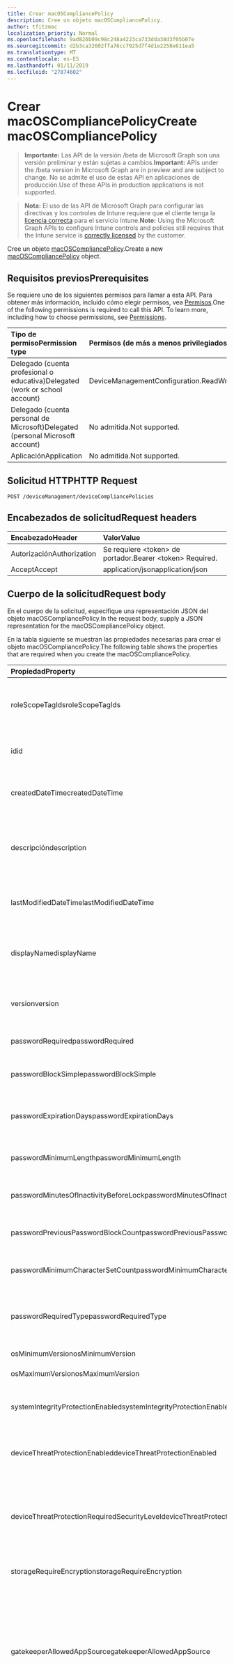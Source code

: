 ```yaml
---
title: Crear macOSCompliancePolicy
description: Cree un objeto macOSCompliancePolicy.
author: tfitzmac
localization_priority: Normal
ms.openlocfilehash: 9ad826b09c98c248a4223ca733dda38d3f05b07e
ms.sourcegitcommit: d2b3ca32602ffa76cc7925d7f4d1e2258e611ea5
ms.translationtype: MT
ms.contentlocale: es-ES
ms.lasthandoff: 01/11/2019
ms.locfileid: "27874602"
---
```

# <a name="create-macoscompliancepolicy"></a><span data-ttu-id="a1415-103">Crear macOSCompliancePolicy</span><span class="sxs-lookup"><span data-stu-id="a1415-103">Create macOSCompliancePolicy</span></span>

> <span data-ttu-id="a1415-104">**Importante:** Las API de la versión /beta de Microsoft Graph son una versión preliminar y están sujetas a cambios.</span><span class="sxs-lookup"><span data-stu-id="a1415-104">**Important:** APIs under the /beta version in Microsoft Graph are in preview and are subject to change.</span></span> <span data-ttu-id="a1415-105">No se admite el uso de estas API en aplicaciones de producción.</span><span class="sxs-lookup"><span data-stu-id="a1415-105">Use of these APIs in production applications is not supported.</span></span>

> <span data-ttu-id="a1415-106">**Nota:** El uso de las API de Microsoft Graph para configurar las directivas y los controles de Intune requiere que el cliente tenga la [licencia correcta](https://go.microsoft.com/fwlink/?linkid=839381) para el servicio Intune.</span><span class="sxs-lookup"><span data-stu-id="a1415-106">**Note:** Using the Microsoft Graph APIs to configure Intune controls and policies still requires that the Intune service is [correctly licensed](https://go.microsoft.com/fwlink/?linkid=839381) by the customer.</span></span>

<span data-ttu-id="a1415-107">Cree un objeto [macOSCompliancePolicy](../resources/intune-deviceconfig-macoscompliancepolicy.md).</span><span class="sxs-lookup"><span data-stu-id="a1415-107">Create a new [macOSCompliancePolicy](../resources/intune-deviceconfig-macoscompliancepolicy.md) object.</span></span>
## <a name="prerequisites"></a><span data-ttu-id="a1415-108">Requisitos previos</span><span class="sxs-lookup"><span data-stu-id="a1415-108">Prerequisites</span></span>
<span data-ttu-id="a1415-p102">Se requiere uno de los siguientes permisos para llamar a esta API. Para obtener más información, incluido cómo elegir permisos, vea [Permisos](/graph/permissions-reference).</span><span class="sxs-lookup"><span data-stu-id="a1415-p102">One of the following permissions is required to call this API. To learn more, including how to choose permissions, see [Permissions](/graph/permissions-reference).</span></span>

|<span data-ttu-id="a1415-111">Tipo de permiso</span><span class="sxs-lookup"><span data-stu-id="a1415-111">Permission type</span></span>|<span data-ttu-id="a1415-112">Permisos (de más a menos privilegiados)</span><span class="sxs-lookup"><span data-stu-id="a1415-112">Permissions (from most to least privileged)</span></span>|
|:---|:---|
|<span data-ttu-id="a1415-113">Delegado (cuenta profesional o educativa)</span><span class="sxs-lookup"><span data-stu-id="a1415-113">Delegated (work or school account)</span></span>|<span data-ttu-id="a1415-114">DeviceManagementConfiguration.ReadWrite.All</span><span class="sxs-lookup"><span data-stu-id="a1415-114">DeviceManagementConfiguration.ReadWrite.All</span></span>|
|<span data-ttu-id="a1415-115">Delegado (cuenta personal de Microsoft)</span><span class="sxs-lookup"><span data-stu-id="a1415-115">Delegated (personal Microsoft account)</span></span>|<span data-ttu-id="a1415-116">No admitida.</span><span class="sxs-lookup"><span data-stu-id="a1415-116">Not supported.</span></span>|
|<span data-ttu-id="a1415-117">Aplicación</span><span class="sxs-lookup"><span data-stu-id="a1415-117">Application</span></span>|<span data-ttu-id="a1415-118">No admitida.</span><span class="sxs-lookup"><span data-stu-id="a1415-118">Not supported.</span></span>|

## <a name="http-request"></a><span data-ttu-id="a1415-119">Solicitud HTTP</span><span class="sxs-lookup"><span data-stu-id="a1415-119">HTTP Request</span></span>
<!-- {
  "blockType": "ignored"
}
-->
``` http
POST /deviceManagement/deviceCompliancePolicies
```

## <a name="request-headers"></a><span data-ttu-id="a1415-120">Encabezados de solicitud</span><span class="sxs-lookup"><span data-stu-id="a1415-120">Request headers</span></span>
|<span data-ttu-id="a1415-121">Encabezado</span><span class="sxs-lookup"><span data-stu-id="a1415-121">Header</span></span>|<span data-ttu-id="a1415-122">Valor</span><span class="sxs-lookup"><span data-stu-id="a1415-122">Value</span></span>|
|:---|:---|
|<span data-ttu-id="a1415-123">Autorización</span><span class="sxs-lookup"><span data-stu-id="a1415-123">Authorization</span></span>|<span data-ttu-id="a1415-124">Se requiere &lt;token&gt; de portador.</span><span class="sxs-lookup"><span data-stu-id="a1415-124">Bearer &lt;token&gt; Required.</span></span>|
|<span data-ttu-id="a1415-125">Accept</span><span class="sxs-lookup"><span data-stu-id="a1415-125">Accept</span></span>|<span data-ttu-id="a1415-126">application/json</span><span class="sxs-lookup"><span data-stu-id="a1415-126">application/json</span></span>|

## <a name="request-body"></a><span data-ttu-id="a1415-127">Cuerpo de la solicitud</span><span class="sxs-lookup"><span data-stu-id="a1415-127">Request body</span></span>
<span data-ttu-id="a1415-128">En el cuerpo de la solicitud, especifique una representación JSON del objeto macOSCompliancePolicy.</span><span class="sxs-lookup"><span data-stu-id="a1415-128">In the request body, supply a JSON representation for the macOSCompliancePolicy object.</span></span>

<span data-ttu-id="a1415-129">En la tabla siguiente se muestran las propiedades necesarias para crear el objeto macOSCompliancePolicy.</span><span class="sxs-lookup"><span data-stu-id="a1415-129">The following table shows the properties that are required when you create the macOSCompliancePolicy.</span></span>

|<span data-ttu-id="a1415-130">Propiedad</span><span class="sxs-lookup"><span data-stu-id="a1415-130">Property</span></span>|<span data-ttu-id="a1415-131">Tipo</span><span class="sxs-lookup"><span data-stu-id="a1415-131">Type</span></span>|<span data-ttu-id="a1415-132">Description</span><span class="sxs-lookup"><span data-stu-id="a1415-132">Description</span></span>|
|:---|:---|:---|
|<span data-ttu-id="a1415-133">roleScopeTagIds</span><span class="sxs-lookup"><span data-stu-id="a1415-133">roleScopeTagIds</span></span>|<span data-ttu-id="a1415-134">Colección String</span><span class="sxs-lookup"><span data-stu-id="a1415-134">String collection</span></span>|<span data-ttu-id="a1415-135">Lista de etiquetas de ámbito para esta instancia de entidad.</span><span class="sxs-lookup"><span data-stu-id="a1415-135">List of Scope Tags for this Entity instance.</span></span> <span data-ttu-id="a1415-136">Heredado de [deviceCompliancePolicy](../resources/intune-deviceconfig-devicecompliancepolicy.md).</span><span class="sxs-lookup"><span data-stu-id="a1415-136">Inherited from [deviceCompliancePolicy](../resources/intune-deviceconfig-devicecompliancepolicy.md)</span></span>|
|<span data-ttu-id="a1415-137">id</span><span class="sxs-lookup"><span data-stu-id="a1415-137">id</span></span>|<span data-ttu-id="a1415-138">Cadena</span><span class="sxs-lookup"><span data-stu-id="a1415-138">String</span></span>|<span data-ttu-id="a1415-139">Clave de la entidad.</span><span class="sxs-lookup"><span data-stu-id="a1415-139">Key of the entity.</span></span> <span data-ttu-id="a1415-140">Heredado de [deviceCompliancePolicy](../resources/intune-deviceconfig-devicecompliancepolicy.md).</span><span class="sxs-lookup"><span data-stu-id="a1415-140">Inherited from [deviceCompliancePolicy](../resources/intune-deviceconfig-devicecompliancepolicy.md)</span></span>|
|<span data-ttu-id="a1415-141">createdDateTime</span><span class="sxs-lookup"><span data-stu-id="a1415-141">createdDateTime</span></span>|<span data-ttu-id="a1415-142">DateTimeOffset</span><span class="sxs-lookup"><span data-stu-id="a1415-142">DateTimeOffset</span></span>|<span data-ttu-id="a1415-143">Fecha y hora en la que se creó el objeto.</span><span class="sxs-lookup"><span data-stu-id="a1415-143">DateTime the object was created.</span></span> <span data-ttu-id="a1415-144">Heredado de [deviceCompliancePolicy](../resources/intune-deviceconfig-devicecompliancepolicy.md).</span><span class="sxs-lookup"><span data-stu-id="a1415-144">Inherited from [deviceCompliancePolicy](../resources/intune-deviceconfig-devicecompliancepolicy.md)</span></span>|
|<span data-ttu-id="a1415-145">descripción</span><span class="sxs-lookup"><span data-stu-id="a1415-145">description</span></span>|<span data-ttu-id="a1415-146">Cadena</span><span class="sxs-lookup"><span data-stu-id="a1415-146">String</span></span>|<span data-ttu-id="a1415-147">Descripción proporcionada por el administrador de la configuración del dispositivo.</span><span class="sxs-lookup"><span data-stu-id="a1415-147">Admin provided description of the Device Configuration.</span></span> <span data-ttu-id="a1415-148">Heredado de [deviceCompliancePolicy](../resources/intune-deviceconfig-devicecompliancepolicy.md).</span><span class="sxs-lookup"><span data-stu-id="a1415-148">Inherited from [deviceCompliancePolicy](../resources/intune-deviceconfig-devicecompliancepolicy.md)</span></span>|
|<span data-ttu-id="a1415-149">lastModifiedDateTime</span><span class="sxs-lookup"><span data-stu-id="a1415-149">lastModifiedDateTime</span></span>|<span data-ttu-id="a1415-150">DateTimeOffset</span><span class="sxs-lookup"><span data-stu-id="a1415-150">DateTimeOffset</span></span>|<span data-ttu-id="a1415-151">Fecha y hora en la que se modificó el objeto por última vez.</span><span class="sxs-lookup"><span data-stu-id="a1415-151">DateTime the object was last modified.</span></span> <span data-ttu-id="a1415-152">Heredado de [deviceCompliancePolicy](../resources/intune-deviceconfig-devicecompliancepolicy.md).</span><span class="sxs-lookup"><span data-stu-id="a1415-152">Inherited from [deviceCompliancePolicy](../resources/intune-deviceconfig-devicecompliancepolicy.md)</span></span>|
|<span data-ttu-id="a1415-153">displayName</span><span class="sxs-lookup"><span data-stu-id="a1415-153">displayName</span></span>|<span data-ttu-id="a1415-154">Cadena</span><span class="sxs-lookup"><span data-stu-id="a1415-154">String</span></span>|<span data-ttu-id="a1415-155">Nombre proporcionado por el administrador de la configuración del dispositivo.</span><span class="sxs-lookup"><span data-stu-id="a1415-155">Admin provided name of the device configuration.</span></span> <span data-ttu-id="a1415-156">Heredado de [deviceCompliancePolicy](../resources/intune-deviceconfig-devicecompliancepolicy.md).</span><span class="sxs-lookup"><span data-stu-id="a1415-156">Inherited from [deviceCompliancePolicy](../resources/intune-deviceconfig-devicecompliancepolicy.md)</span></span>|
|<span data-ttu-id="a1415-157">version</span><span class="sxs-lookup"><span data-stu-id="a1415-157">version</span></span>|<span data-ttu-id="a1415-158">Int32</span><span class="sxs-lookup"><span data-stu-id="a1415-158">Int32</span></span>|<span data-ttu-id="a1415-159">Versión de la configuración del dispositivo.</span><span class="sxs-lookup"><span data-stu-id="a1415-159">Version of the device configuration.</span></span> <span data-ttu-id="a1415-160">Heredado de [deviceCompliancePolicy](../resources/intune-deviceconfig-devicecompliancepolicy.md).</span><span class="sxs-lookup"><span data-stu-id="a1415-160">Inherited from [deviceCompliancePolicy](../resources/intune-deviceconfig-devicecompliancepolicy.md)</span></span>|
|<span data-ttu-id="a1415-161">passwordRequired</span><span class="sxs-lookup"><span data-stu-id="a1415-161">passwordRequired</span></span>|<span data-ttu-id="a1415-162">Booleano</span><span class="sxs-lookup"><span data-stu-id="a1415-162">Boolean</span></span>|<span data-ttu-id="a1415-163">Si quiere requerir o no una contraseña.</span><span class="sxs-lookup"><span data-stu-id="a1415-163">Whether or not to require a password.</span></span>|
|<span data-ttu-id="a1415-164">passwordBlockSimple</span><span class="sxs-lookup"><span data-stu-id="a1415-164">passwordBlockSimple</span></span>|<span data-ttu-id="a1415-165">Booleano</span><span class="sxs-lookup"><span data-stu-id="a1415-165">Boolean</span></span>|<span data-ttu-id="a1415-166">Indica si se van a bloquear las contraseñas simples.</span><span class="sxs-lookup"><span data-stu-id="a1415-166">Indicates whether or not to block simple passwords.</span></span>|
|<span data-ttu-id="a1415-167">passwordExpirationDays</span><span class="sxs-lookup"><span data-stu-id="a1415-167">passwordExpirationDays</span></span>|<span data-ttu-id="a1415-168">Int32</span><span class="sxs-lookup"><span data-stu-id="a1415-168">Int32</span></span>|<span data-ttu-id="a1415-169">Número de días antes de que expire la contraseña.</span><span class="sxs-lookup"><span data-stu-id="a1415-169">Number of days before the password expires.</span></span> <span data-ttu-id="a1415-170">Valores válidos de 1 a 65535</span><span class="sxs-lookup"><span data-stu-id="a1415-170">Valid values 1 to 65535</span></span>|
|<span data-ttu-id="a1415-171">passwordMinimumLength</span><span class="sxs-lookup"><span data-stu-id="a1415-171">passwordMinimumLength</span></span>|<span data-ttu-id="a1415-172">Int32</span><span class="sxs-lookup"><span data-stu-id="a1415-172">Int32</span></span>|<span data-ttu-id="a1415-173">Longitud mínima de la contraseña.</span><span class="sxs-lookup"><span data-stu-id="a1415-173">Minimum length of password.</span></span> <span data-ttu-id="a1415-174">Valores válidos de 4 a 14</span><span class="sxs-lookup"><span data-stu-id="a1415-174">Valid values 4 to 14</span></span>|
|<span data-ttu-id="a1415-175">passwordMinutesOfInactivityBeforeLock</span><span class="sxs-lookup"><span data-stu-id="a1415-175">passwordMinutesOfInactivityBeforeLock</span></span>|<span data-ttu-id="a1415-176">Int32</span><span class="sxs-lookup"><span data-stu-id="a1415-176">Int32</span></span>|<span data-ttu-id="a1415-177">Minutos de inactividad antes de que sea necesaria una contraseña.</span><span class="sxs-lookup"><span data-stu-id="a1415-177">Minutes of inactivity before a password is required.</span></span>|
|<span data-ttu-id="a1415-178">passwordPreviousPasswordBlockCount</span><span class="sxs-lookup"><span data-stu-id="a1415-178">passwordPreviousPasswordBlockCount</span></span>|<span data-ttu-id="a1415-179">Int32</span><span class="sxs-lookup"><span data-stu-id="a1415-179">Int32</span></span>|<span data-ttu-id="a1415-180">Número de contraseñas anteriores que bloquear.</span><span class="sxs-lookup"><span data-stu-id="a1415-180">Number of previous passwords to block.</span></span> <span data-ttu-id="a1415-181">Valores válidos de 1 a 24.</span><span class="sxs-lookup"><span data-stu-id="a1415-181">Valid values 1 to 24</span></span>|
|<span data-ttu-id="a1415-182">passwordMinimumCharacterSetCount</span><span class="sxs-lookup"><span data-stu-id="a1415-182">passwordMinimumCharacterSetCount</span></span>|<span data-ttu-id="a1415-183">Int32</span><span class="sxs-lookup"><span data-stu-id="a1415-183">Int32</span></span>|<span data-ttu-id="a1415-184">Número de juegos de caracteres necesarios en la contraseña.</span><span class="sxs-lookup"><span data-stu-id="a1415-184">The number of character sets required in the password.</span></span>|
|<span data-ttu-id="a1415-185">passwordRequiredType</span><span class="sxs-lookup"><span data-stu-id="a1415-185">passwordRequiredType</span></span>|[<span data-ttu-id="a1415-186">requiredPasswordType</span><span class="sxs-lookup"><span data-stu-id="a1415-186">requiredPasswordType</span></span>](../resources/intune-deviceconfig-requiredpasswordtype.md)|<span data-ttu-id="a1415-187">Tipo de contraseña necesaria.</span><span class="sxs-lookup"><span data-stu-id="a1415-187">The required password type.</span></span> <span data-ttu-id="a1415-188">Los valores posibles son: `deviceDefault`, `alphanumeric` y `numeric`.</span><span class="sxs-lookup"><span data-stu-id="a1415-188">Possible values are: `deviceDefault`, `alphanumeric`, `numeric`.</span></span>|
|<span data-ttu-id="a1415-189">osMinimumVersion</span><span class="sxs-lookup"><span data-stu-id="a1415-189">osMinimumVersion</span></span>|<span data-ttu-id="a1415-190">Cadena</span><span class="sxs-lookup"><span data-stu-id="a1415-190">String</span></span>|<span data-ttu-id="a1415-191">Versión mínima de iOS.</span><span class="sxs-lookup"><span data-stu-id="a1415-191">Minimum IOS version.</span></span>|
|<span data-ttu-id="a1415-192">osMaximumVersion</span><span class="sxs-lookup"><span data-stu-id="a1415-192">osMaximumVersion</span></span>|<span data-ttu-id="a1415-193">Cadena</span><span class="sxs-lookup"><span data-stu-id="a1415-193">String</span></span>|<span data-ttu-id="a1415-194">Versión máxima de iOS.</span><span class="sxs-lookup"><span data-stu-id="a1415-194">Maximum IOS version.</span></span>|
|<span data-ttu-id="a1415-195">systemIntegrityProtectionEnabled</span><span class="sxs-lookup"><span data-stu-id="a1415-195">systemIntegrityProtectionEnabled</span></span>|<span data-ttu-id="a1415-196">Booleano</span><span class="sxs-lookup"><span data-stu-id="a1415-196">Boolean</span></span>|<span data-ttu-id="a1415-197">Requiere que los dispositivos hayan habilitado la protección de integridad del sistema.</span><span class="sxs-lookup"><span data-stu-id="a1415-197">Require that devices have enabled system integrity protection.</span></span>|
|<span data-ttu-id="a1415-198">deviceThreatProtectionEnabled</span><span class="sxs-lookup"><span data-stu-id="a1415-198">deviceThreatProtectionEnabled</span></span>|<span data-ttu-id="a1415-199">Booleano</span><span class="sxs-lookup"><span data-stu-id="a1415-199">Boolean</span></span>|<span data-ttu-id="a1415-200">Requiere que los dispositivos hayan habilitado la protección contra amenazas de dispositivo.</span><span class="sxs-lookup"><span data-stu-id="a1415-200">Require that devices have enabled device threat protection .</span></span>|
|<span data-ttu-id="a1415-201">deviceThreatProtectionRequiredSecurityLevel</span><span class="sxs-lookup"><span data-stu-id="a1415-201">deviceThreatProtectionRequiredSecurityLevel</span></span>|[<span data-ttu-id="a1415-202">deviceThreatProtectionLevel</span><span class="sxs-lookup"><span data-stu-id="a1415-202">deviceThreatProtectionLevel</span></span>](../resources/intune-deviceconfig-devicethreatprotectionlevel.md)|<span data-ttu-id="a1415-203">Exigir que el nivel de riesgo mínimo de Mobile Threat Protection informe del no cumplimiento.</span><span class="sxs-lookup"><span data-stu-id="a1415-203">Require Mobile Threat Protection minimum risk level to report noncompliance.</span></span> <span data-ttu-id="a1415-204">Los valores posibles son: `unavailable`, `secured`, `low`, `medium`, `high` y `notSet`.</span><span class="sxs-lookup"><span data-stu-id="a1415-204">Possible values are: `unavailable`, `secured`, `low`, `medium`, `high`, `notSet`.</span></span>|
|<span data-ttu-id="a1415-205">storageRequireEncryption</span><span class="sxs-lookup"><span data-stu-id="a1415-205">storageRequireEncryption</span></span>|<span data-ttu-id="a1415-206">Booleano</span><span class="sxs-lookup"><span data-stu-id="a1415-206">Boolean</span></span>|<span data-ttu-id="a1415-207">Exige el cifrado en dispositivos Mac OS.</span><span class="sxs-lookup"><span data-stu-id="a1415-207">Require encryption on Mac OS devices.</span></span>|
|<span data-ttu-id="a1415-208">gatekeeperAllowedAppSource</span><span class="sxs-lookup"><span data-stu-id="a1415-208">gatekeeperAllowedAppSource</span></span>|[<span data-ttu-id="a1415-209">macOSGatekeeperAppSources</span><span class="sxs-lookup"><span data-stu-id="a1415-209">macOSGatekeeperAppSources</span></span>](../resources/intune-deviceconfig-macosgatekeeperappsources.md)|<span data-ttu-id="a1415-210">Del sistema y la configuración de privacidad que determina qué aplicaciones de ubicaciones de descarga se pueden ejecutar desde un dispositivo de Mac OS.</span><span class="sxs-lookup"><span data-stu-id="a1415-210">System and Privacy setting that determines which download locations apps can be run from on a macOS device.</span></span> <span data-ttu-id="a1415-211">Los valores posibles son: `notConfigured`, `macAppStore`, `macAppStoreAndIdentifiedDevelopers` y `anywhere`.</span><span class="sxs-lookup"><span data-stu-id="a1415-211">Possible values are: `notConfigured`, `macAppStore`, `macAppStoreAndIdentifiedDevelopers`, `anywhere`.</span></span>|
|<span data-ttu-id="a1415-212">firewallEnabled</span><span class="sxs-lookup"><span data-stu-id="a1415-212">firewallEnabled</span></span>|<span data-ttu-id="a1415-213">Booleano</span><span class="sxs-lookup"><span data-stu-id="a1415-213">Boolean</span></span>|<span data-ttu-id="a1415-214">Si el firewall se debe habilitar o no.</span><span class="sxs-lookup"><span data-stu-id="a1415-214">Whether the firewall should be enabled or not.</span></span>|
|<span data-ttu-id="a1415-215">firewallBlockAllIncoming</span><span class="sxs-lookup"><span data-stu-id="a1415-215">firewallBlockAllIncoming</span></span>|<span data-ttu-id="a1415-216">Booleano</span><span class="sxs-lookup"><span data-stu-id="a1415-216">Boolean</span></span>|<span data-ttu-id="a1415-217">Corresponde a la opción "Bloquear todas las conexiones entrantes".</span><span class="sxs-lookup"><span data-stu-id="a1415-217">Corresponds to the “Block all incoming connections” option.</span></span>|
|<span data-ttu-id="a1415-218">firewallEnableStealthMode</span><span class="sxs-lookup"><span data-stu-id="a1415-218">firewallEnableStealthMode</span></span>|<span data-ttu-id="a1415-219">Booleano</span><span class="sxs-lookup"><span data-stu-id="a1415-219">Boolean</span></span>|<span data-ttu-id="a1415-220">Corresponde a "Habilitar modo silencioso".</span><span class="sxs-lookup"><span data-stu-id="a1415-220">Corresponds to “Enable stealth mode.”</span></span>|



## <a name="response"></a><span data-ttu-id="a1415-221">Respuesta</span><span class="sxs-lookup"><span data-stu-id="a1415-221">Response</span></span>
<span data-ttu-id="a1415-222">Si se ejecuta correctamente, este método devuelve un código de respuesta `201 Created` y un objeto [macOSCompliancePolicy](../resources/intune-deviceconfig-macoscompliancepolicy.md) en el cuerpo de la respuesta.</span><span class="sxs-lookup"><span data-stu-id="a1415-222">If successful, this method returns a `201 Created` response code and a [macOSCompliancePolicy](../resources/intune-deviceconfig-macoscompliancepolicy.md) object in the response body.</span></span>

## <a name="example"></a><span data-ttu-id="a1415-223">Ejemplo</span><span class="sxs-lookup"><span data-stu-id="a1415-223">Example</span></span>
### <a name="request"></a><span data-ttu-id="a1415-224">Solicitud</span><span class="sxs-lookup"><span data-stu-id="a1415-224">Request</span></span>
<span data-ttu-id="a1415-225">Aquí tiene un ejemplo de la solicitud.</span><span class="sxs-lookup"><span data-stu-id="a1415-225">Here is an example of the request.</span></span>
``` http
POST https://graph.microsoft.com/beta/deviceManagement/deviceCompliancePolicies
Content-type: application/json
Content-length: 1023

{
  "@odata.type": "#microsoft.graph.macOSCompliancePolicy",
  "roleScopeTagIds": [
    "Role Scope Tag Ids value"
  ],
  "description": "Description value",
  "lastModifiedDateTime": "2017-01-01T00:00:35.1329464-08:00",
  "displayName": "Display Name value",
  "version": 7,
  "passwordRequired": true,
  "passwordBlockSimple": true,
  "passwordExpirationDays": 6,
  "passwordMinimumLength": 5,
  "passwordMinutesOfInactivityBeforeLock": 5,
  "passwordPreviousPasswordBlockCount": 2,
  "passwordMinimumCharacterSetCount": 0,
  "passwordRequiredType": "alphanumeric",
  "osMinimumVersion": "Os Minimum Version value",
  "osMaximumVersion": "Os Maximum Version value",
  "systemIntegrityProtectionEnabled": true,
  "deviceThreatProtectionEnabled": true,
  "deviceThreatProtectionRequiredSecurityLevel": "secured",
  "storageRequireEncryption": true,
  "gatekeeperAllowedAppSource": "macAppStore",
  "firewallEnabled": true,
  "firewallBlockAllIncoming": true,
  "firewallEnableStealthMode": true
}
```

### <a name="response"></a><span data-ttu-id="a1415-226">Respuesta</span><span class="sxs-lookup"><span data-stu-id="a1415-226">Response</span></span>
<span data-ttu-id="a1415-p116">Aquí tiene un ejemplo de la respuesta. Nota: Puede que el objeto de respuesta que aparece aquí se trunque para abreviar. Todas las propiedades se devolverán de una llamada real.</span><span class="sxs-lookup"><span data-stu-id="a1415-p116">Here is an example of the response. Note: The response object shown here may be truncated for brevity. All of the properties will be returned from an actual call.</span></span>
``` http
HTTP/1.1 201 Created
Content-Type: application/json
Content-Length: 1131

{
  "@odata.type": "#microsoft.graph.macOSCompliancePolicy",
  "roleScopeTagIds": [
    "Role Scope Tag Ids value"
  ],
  "id": "ddbadff3-dff3-ddba-f3df-baddf3dfbadd",
  "createdDateTime": "2017-01-01T00:02:43.5775965-08:00",
  "description": "Description value",
  "lastModifiedDateTime": "2017-01-01T00:00:35.1329464-08:00",
  "displayName": "Display Name value",
  "version": 7,
  "passwordRequired": true,
  "passwordBlockSimple": true,
  "passwordExpirationDays": 6,
  "passwordMinimumLength": 5,
  "passwordMinutesOfInactivityBeforeLock": 5,
  "passwordPreviousPasswordBlockCount": 2,
  "passwordMinimumCharacterSetCount": 0,
  "passwordRequiredType": "alphanumeric",
  "osMinimumVersion": "Os Minimum Version value",
  "osMaximumVersion": "Os Maximum Version value",
  "systemIntegrityProtectionEnabled": true,
  "deviceThreatProtectionEnabled": true,
  "deviceThreatProtectionRequiredSecurityLevel": "secured",
  "storageRequireEncryption": true,
  "gatekeeperAllowedAppSource": "macAppStore",
  "firewallEnabled": true,
  "firewallBlockAllIncoming": true,
  "firewallEnableStealthMode": true
}
```





